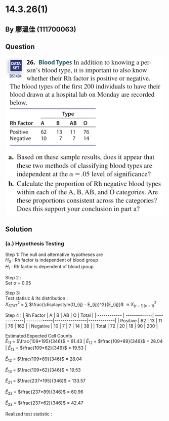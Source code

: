 # 14.3.26(1)

## By 廖溫佳 (111700063)

## Question

![image](https://github.com/HWTeng-Course/202402-Statistics/blob/main/Images/IMG_3561.jpg?raw=true)
![image](https://github.com/HWTeng-Course/202402-Statistics/blob/main/Images/IMG_3560.jpg?raw=true)

## Solution
### (a.) Hypothesis Testing
Step 1: The null and alternative hypotheses are \
$H_0$ : Rh factor is independent of blood group \
$H_1$ : Rh factor is dependent of blood group

Step 2 : \
Set $\alpha$ = 0.05

Step 3: \
Test statisic & Its distribution : \
$X^2_{STAT}$ = $\sum$ $\frac{\displaystyle(O_{ij} - E_{ij})^2}{E_{ij}}$ $\approx X^2_{(r-1)(c-1)}$

Step 4 : 
| Rh Factor    | A            | B            | AB           | O              | Total       |
| ------------ | -------------| -------------| -------------|----------------|-------------|
| Positive     | 62           | 13           | 11           | 76             | 162         |
| Negative     | 10           | 7            | 7            | 14             | 38          |
| Total        | 72           | 20           | 18           | 90             | 200         |

Estimated Expected Cell Counts \
$\hat{E}_{11}$ = $\frac{109*195}{346}$ = 61.43 | $\hat{E}_{12}$ = $\frac{109*89}{346}$ = 28.04 | $\hat{E}_{13}$ = $\frac{109*62}{346}$ = 19.53 |

$\hat{E}_{12}$ = $\frac{109*89}{346}$ = 28.04

$\hat{E}_{13}$ = $\frac{109*62}{346}$ = 19.53

$\hat{E}_{21}$ = $\frac{237*195}{346}$ = 133.57

$\hat{E}_{22}$ = $\frac{237*89}{346}$ = 60.96

$\hat{E}_{23}$ = $\frac{237*62}{346}$ = 42.47




Realized test statistic :


